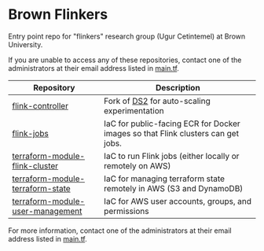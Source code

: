 # Brown Flinkers 

Entry point repo for "flinkers" research group (Ugur Cetintemel) at Brown
University.

If you are unable to access any of these repositories, contact one of the
administrators at their email address listed in [main.tf](./main.tf).

| Repository | Description |
| ---------- | ----------- |
| [flink-controller](https://github.com/cherrycreek28/flink_controller) | Fork of [DS2](https://github.com/strymon-system/ds2) for auto-scaling experimentation | 
| [flink-jobs](https://github.com/breezykermo/flink-jobs) | IaC for public-facing ECR for Docker images so that Flink clusters can get jobs. |
| [terraform-module-flink-cluster](https://github.com/breezykermo/terraform-module-flink-cluster) | IaC to run Flink jobs (either locally or remotely on AWS) | 
| [terraform-module-terraform-state](https://github.com/breezykermo/terraform-module-terraform-state) | IaC for managing terraform state remotely in AWS (S3 and DynamoDB) |
| [terraform-module-user-management](https://github.com/breezykermo/terraform-module-user-management) | IaC for AWS user accounts, groups, and permissions |

For more information, contact one of the administrators at their email address
listed in [main.tf](./main.tf).

